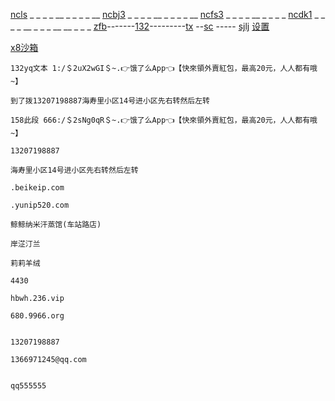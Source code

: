 [ncls](https://netcut.cn/ls)                                   _ _ _ _ __ _ _ _ _           __                                                                                                 [ncbj3](https://netcut.cn/bj3)                                   _ _ _ _ __ _ _ _ _           __                            [ncfs3](https://netcut.cn/fs3)                                   _ _ _ _ __ _ _ _ _         [ncdk1](https://netcut.cn/dk1)                                   _ _ _ _ __ _ _ _ __ __ _  _ _    [zfb](https://netcut.cn/zfb)-------[132](https://bfdz.coding.net/api/share/download/24bab7b5-2a16-4abc-8ac7-23e14ee32690)---------[tx](https://tb.ele.me/wow/alsc/mod/9b7dd5e527780fb84b5559a7?e=1&open_type=miniapp&inviterId=e8dba3a70f&actId=1&_ltracker_f=hjb_app_grzx&chInfo=ch_app_chsub_Photo5
) --[sc](https://ftpod.cn/#/) -----
[sjlj](https://ssur.cc/MGi7DsvTr) 
[设置 ](prefs:root=VPN)  

[x8沙箱 ](https://qq555555.coding.net/api/share/download/95843930-02be-4d0a-a6ca-fbe5cfc81453)  
```
132yq文本 1:/＄2uX2wGI＄~.👉饿了么App👈【快來領外賣紅包，最高20元，人人都有哦~】

```

```
到了拨13207198887海寿里小区14号进小区先右转然后左转

```
```
158此段 666:/＄2sNg0qR＄~.👉饿了么App👈【快來領外賣紅包，最高20元，人人都有哦~】
```

```
13207198887
```

```
海寿里小区14号进小区先右转然后左转

```

```
.beikeip.com

```

```
.yunip520.com
```

```
鲸鲸纳米汗蒸馆(车站路店)

```

```
岸淽汀兰

```

```
莉莉羊绒

```

```
4430
```

```
hbwh.236.vip

```

```
680.9966.org

```

```

```










```
13207198887
```


[](url)

```
1366971245@qq.com
```
```

```

```
qq555555
```
